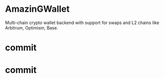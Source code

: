 # AmazinGWallet

Multi-chain crypto wallet backend with support for swaps and L2 chains like Arbitrum, Optimism, Base.
# commit
# commit
